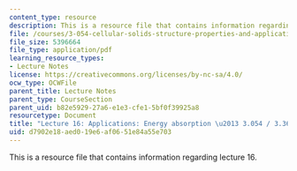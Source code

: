 ```yaml
---
content_type: resource
description: This is a resource file that contains information regarding lecture 16.
file: /courses/3-054-cellular-solids-structure-properties-and-applications-spring-2015/d7902e18aed019e6af0651e84a55e703_MIT3_054S15_L16_enab_trans.pdf
file_size: 5396664
file_type: application/pdf
learning_resource_types:
- Lecture Notes
license: https://creativecommons.org/licenses/by-nc-sa/4.0/
ocw_type: OCWFile
parent_title: Lecture Notes
parent_type: CourseSection
parent_uid: b82e5929-27a6-e1e3-cfe1-5bf0f39925a8
resourcetype: Document
title: "Lecture 16: Applications: Energy absorption \u2013 3.054 / 3.36 Spring 2015"
uid: d7902e18-aed0-19e6-af06-51e84a55e703
---
```

This is a resource file that contains information regarding lecture 16.